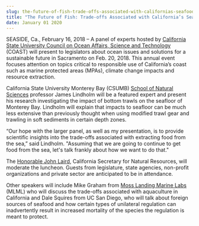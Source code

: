 ```yaml
---
slug: the-future-of-fish-trade-offs-associated-with-californias-seafood
title: "The Future of Fish: Trade-offs Associated with California’s Seafood"
date: January 01 2020
---
```


  
<p>
  SEASIDE, Ca., February 16, 2018 – A panel of experts hosted by
  <a href="https://www2.calstate.edu/impact-of-the-csu/research/coast"
    >California State University Council on Ocean Affairs, Science and
    Technology</a
  >
  (COAST) will present to legislators about ocean issues and solutions for a
  sustainable future in Sacramento on Feb. 20, 2018. This annual event focuses
  attention on topics critical to responsible use of California’s coast such as
  marine protected areas (MPAs), climate change impacts and resource extraction.
</p>
<p>
  California State University Monterey Bay (CSUMB)
  <a href="https://csumb.edu/naturalsciences">School of Natural Sciences</a>
  professor James Lindholm will be a featured expert and present his research
  investigating the impact of bottom trawls on the seafloor of Monterey Bay.
  Lindholm will explain that impacts to seafloor can be much less extensive than
  previously thought when using modified trawl gear and trawling in soft
  sediments in certain depth zones.
</p>
<p>
  “Our hope with the larger panel, as well as my presentation, is to provide
  scientific insights into the trade-offs associated with extracting food from
  the sea,” said Lindholm. "Assuming that we are going to continue to get food
  from the sea, let's talk frankly about how we want to do that."
</p>
<p>
  The
  <a href="https://resources.ca.gov/secretarys_page/">Honorable John Laird</a>,
  California Secretary for Natural Resources, will moderate the luncheon. Guests
  from legislature, state agencies, non-profit organizations and private sector
  are anticipated to be in attendance.
</p>
<p>
  Other speakers will include Mike Graham from
  <a href="https://www.mlml.calstate.edu/">Moss Landing Marine Labs</a> (MLML)
  who will discuss the trade-offs associated with aquaculture in California and
  Dale Squires from UC San Diego, who will talk about foreign sources of seafood
  and how certain types of unilateral regulation can inadvertently result in
  increased mortality of the species the regulation is meant to protect.
</p>
 
